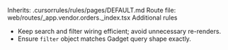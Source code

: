 Inherits: .cursorrules/rules/pages/DEFAULT.md
Route file: web/routes/_app.vendor.orders._index.tsx
Additional rules
- Keep search and filter wiring efficient; avoid unnecessary re-renders.
- Ensure `filter` object matches Gadget query shape exactly.
